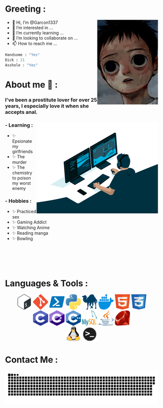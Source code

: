 
<h1>Greeting :</h1>

<img hight="300" width="200" alt="JPG" align="right" src="https://raw.githubusercontent.com/Garcon1337/Garcon1337/main/img/garcon.jpg">

- 👋 Hi, I’m @Garcon1337
- 👀 I’m interested in ...
- 🌱 I’m currently learning ...
- 💞️ I’m looking to collaborate on ...
- 📫 How to reach me ...

```python
Handsome : "Yes"
Dick : 21
Asshole : "Yes"
```

<h1>About me 💬 :</h1>

<h3>I've been a prostitute lover for over 25 years, I especially love it when she accepts anal.<h3>

<img hight="300" width="400" alt="GIF" align="right" src="https://raw.githubusercontent.com/Garcon1337/Garcon1337/main/img/code.gif">
 
### - Learning :
- ✨ Epsionate my girlfriends
- ✨ The murder
- ✨ The chemistry to poison my worst enemy

### - Hobbies : 
- ✨ Practiced sex
- ✨ Gaming Addict
- ✨ Watching Anime
- ✨ Reading manga
- ✨ Bowling
<br>
<br>
<br>
<br>
<h1>Languages & Tools :</h1>
<p align="center">
    <a href="https://wiki.bash-hackers.org/"><img src="/img/icons/bash.png" width="50" height="50"></a>
    <a href="https://git-scm.com/doc"><img src="/img/icons/git.png" width="50" height="50"></a>
    <a href="https://learn.microsoft.com/en-us/powershell/"><img src="/img/icons/powershell.png" width="50" height="50"></a>
    <a href="https://www.python.org/doc/"><img src="/img/icons/python.png" width="50" height="50"></a>
    <a href="https://perldoc.perl.org/perl"><img src="/img/icons/perl.png" width="50" height="50"></a>
    <a href="https://docs.docker.com/"><img src="/img/icons/docker.png" width="50" height="50"></a>
    <a href="https://developer.mozilla.org/en-US/docs/Web/HTML"><img src="/img/icons/html.png" width="50" height="50"></a>
    <a href="hhttps://developer.mozilla.org/en-US/docs/Web/CSS"><img src="/img/icons/css.png" width="50" height="50"></a>
    <br>
    <a href="https://devdocs.io/c/"><img src="/img/icons/c.png" width="50" height="50"></a>
    <a href="https://learn.microsoft.com/en-us/dotnet/csharp/"><img src="/img/icons/c-sharp.png" width="50" height="50"></a>
    <a href="https://learn.microsoft.com/en-us/cpp/?view=msvc-170"><img src="/img/icons/c-plus-plus.png" width="50" height="50"></a>
    <a href="https://dev.mysql.com/doc/"><img src="/img/icons/mysql.png" width="50" height="50"></a>
    <a href="https://docs.oracle.com/en/java/"><img src="/img/icons/java.png" width="50" height="50"></a>
    <a href="https://www.ruby-lang.org/en/documentation/"><img src="/img/icons/ruby.png" width="50" height="50"></a>
    <br>
    <a href="https://www.kernel.org/doc/html/latest/"><img src="/img/icons/tux.png" width="50" height="50"></a>
    <a href="https://shell.readthedocs.io/en/latest/"><img src="/img/icons/terminal.png" width="50" height="50"></a>
</p>

# Contact Me :
 
  
 <img src="https://raw.githubusercontent.com/Garcon1337/Garcon1337/main/img/snake.svg">
 
<!---
![Cover](https://raw.githubusercontent.com/Garcon1337/Garcon1337/main/img/garcon.jpg)
Garcon1337/Garcon1337 is a ✨ special ✨ repository because its `README.md` (this file) appears on your GitHub profile.
You can click the Preview link to take a look at your changes.
<p align="center" >  
  <a href="https://github.com/Garcon1337/github-readme-stats"> 
<img  src="https://github-readme-stats.vercel.app/api?username=Xx-Ashutosh-xX&&show_icons=true&theme=radical"/>
  </a>
  </p>
  

--->
